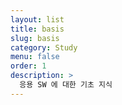 ```yaml
---
layout: list
title: basis
slug: basis
category: Study
menu: false
order: 1
description: >
  응용 SW 에 대한 기초 지식
---
```

